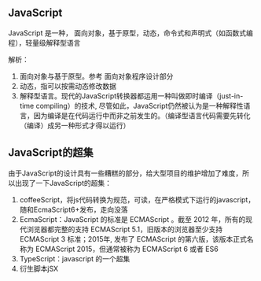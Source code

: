 
## JavaScript
JavaScript 是一种， 面向对象，基于原型，动态，命令式和声明式（如函数式编程），轻量级解释型语言

解析：
1. 面向对象与基于原型。参考 面向对象程序设计部分
2. 动态，指可以按需动态修改数据
3. 解释型语言。现代的JavaScript转换器都运用一种叫做即时编译（just-in-time compiling）的技术, 尽管如此，JavaScript仍然被认为是一种解释性语言，因为编译是在代码运行中而非之前发生的。（编译型语言代码需要先转化（编译）成另一种形式才得以运行）

## JavaScript的超集
由于JavaScript的设计具有一些糟糕的部分，给大型项目的维护增加了难度，所以出现了一下JavaScript的超集：
1. coffeeScript，将js代码转换为规范，可读，在严格模式下运行的javascript，随和EcmaScript6+发布，走向没落
2. EcmaScript：JavaScript 的标准是 ECMAScript 。截至 2012 年，所有的现代浏览器都完整的支持  ECMAScript 5.1，旧版本的浏览器至少支持 ECMAScript 3 标准；2015年, 发布了 ECMAScript 的第六版，该版本正式名称为 ECMAScript 2015，但通常被称为 ECMAScript 6 或者 ES6
3. TypeScript：javascript 的一个超集
4. 衍生脚本jSX


